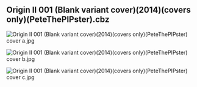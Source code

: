 ## Origin II 001 (Blank variant cover)(2014)(covers only)(PeteThePIPster).cbz

![Origin II 001 (Blank variant cover)(2014)(covers only)(PeteThePIPster) cover a.jpg](https://wx1.sinaimg.cn/large/6a9fdecaly1fr0wty1hvlj20zk1iqtl8.jpg)

![Origin II 001 (Blank variant cover)(2014)(covers only)(PeteThePIPster) cover b.jpg](https://wx1.sinaimg.cn/large/6a9fdecaly1fr0wu44o6aj20zk1j84qp.jpg)

![Origin II 001 (Blank variant cover)(2014)(covers only)(PeteThePIPster) cover c.jpg](https://wx1.sinaimg.cn/large/6a9fdecaly1fr0wu6yuwkj20zk1ingtc.jpg)
